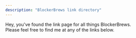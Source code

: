 ```yaml
---
description: "BlockerBrews link directory"
---
```


Hey, you've found the link page for all things BlockerBrews.  
Please feel free to find me at any of the links below.
